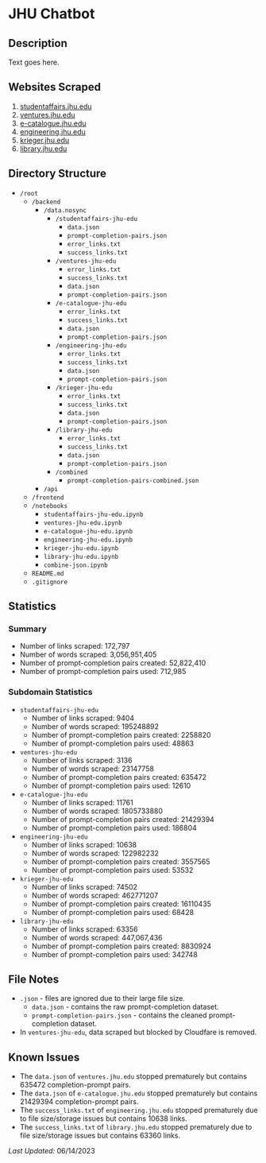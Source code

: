# JHU Chatbot
## Description
Text goes here.

## Websites Scraped
1. [studentaffairs.jhu.edu](https://studentaffairs.jhu.edu/)
2. [ventures.jhu.edu](https://ventures.jhu.edu/)
3. [e-catalogue.jhu.edu](https://e-catalogue.jhu.edu/)
4. [engineering.jhu.edu](https://engineering.jhu.edu/) 
5. [krieger.jhu.edu](https://krieger.jhu.edu/) 
6. [library.jhu.edu](https://library.jhu.edu/) 

## Directory Structure
- `/root`
    - `/backend`
        - `/data.nosync` 
            - `/studentaffairs-jhu-edu`
                - `data.json` 
                - `prompt-completion-pairs.json` 
                - `error_links.txt`
                - `success_links.txt`
            - `/ventures-jhu-edu`
                - `error_links.txt`
                - `success_links.txt`
                - `data.json` 
                - `prompt-completion-pairs.json` 
            - `/e-catalogue-jhu-edu`
                - `error_links.txt`
                - `success_links.txt`
                - `data.json` 
                - `prompt-completion-pairs.json` 
            - `/engineering-jhu-edu`
                - `error_links.txt`
                - `success_links.txt`
                - `data.json` 
                - `prompt-completion-pairs.json`
            - `/krieger-jhu-edu`
                - `error_links.txt`
                - `success_links.txt`
                - `data.json` 
                - `prompt-completion-pairs.json`
            - `/library-jhu-edu`
                - `error_links.txt`
                - `success_links.txt`
                - `data.json` 
                - `prompt-completion-pairs.json`
            - `/combined`
                - `prompt-completion-pairs-combined.json`
        - `/api`
    - `/frontend`
    - `/notebooks`
        - `studentaffairs-jhu-edu.ipynb`
        - `ventures-jhu-edu.ipynb`
        - `e-catalogue-jhu-edu.ipynb`
        - `engineering-jhu-edu.ipynb`
        - `krieger-jhu-edu.ipynb`
        - `library-jhu-edu.ipynb`
        - `combine-json.ipynb`
    - `README.md`
    - `.gitignore`

## Statistics
### Summary
- Number of links scraped: 172,797
- Number of words scraped: 3,056,951,405
- Number of prompt-completion pairs created: 52,822,410
- Number of prompt-completion pairs used: 712,985
### Subdomain Statistics
- ```studentaffairs-jhu-edu```
    - Number of links scraped: 9404
    - Number of words scraped: 195248892
    - Number of prompt-completion pairs created: 2258820
    - Number of prompt-completion pairs used: 48863
- ```ventures-jhu-edu```
    - Number of links scraped: 3136
    - Number of words scraped: 23147758
    - Number of prompt-completion pairs created: 635472
    - Number of prompt-completion pairs used: 12610
- ```e-catalogue-jhu-edu```
    - Number of links scraped: 11761
    - Number of words scraped: 1805733880
    - Number of prompt-completion pairs created: 21429394
    - Number of prompt-completion pairs used: 186804
- ```engineering-jhu-edu```
    - Number of links scraped: 10638
    - Number of words scraped: 122982232
    - Number of prompt-completion pairs created: 3557565
    - Number of prompt-completion pairs used: 53532
- ```krieger-jhu-edu```
    - Number of links scraped: 74502
    - Number of words scraped: 462771207
    - Number of prompt-completion pairs created: 16110435
    - Number of prompt-completion pairs used: 68428
- ```library-jhu-edu```
    - Number of links scraped: 63356
    - Number of words scraped: 447,067,436
    - Number of prompt-completion pairs created: 8830924
    - Number of prompt-completion pairs used: 342748

## File Notes
- ```.json``` - files are ignored due to their large file size.
    - ```data.json``` - contains the raw prompt-completion dataset.
    - ```prompt-completion-pairs.json``` - contains the cleaned prompt-completion dataset.
- In ```ventures-jhu-edu```, data scraped but blocked by Cloudfare is removed. 

## Known Issues
- The ```data.json``` of ```ventures.jhu.edu``` stopped prematurely but contains 635472 completion-prompt pairs.
- The ```data.json``` of ```e-catalogue.jhu.edu``` stopped prematurely but contains 21429394 completion-prompt pairs.
- The ```success_links.txt``` of ```engineering.jhu.edu``` stopped prematurely due to file size/storage issues but contains 10638 links. 
- The ```success_links.txt``` of ```library.jhu.edu``` stopped prematurely due to file size/storage issues but contains 63360 links.

_Last Updated:_ 06/14/2023

